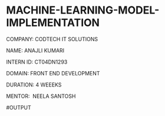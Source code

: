 # MACHINE-LEARNING-MODEL-IMPLEMENTATION

COMPANY: CODTECH IT SOLUTIONS

NAME: ANAJLI KUMARI

INTERN ID: CT04DN1293

DOMAIN: FRONT END DEVELOPMENT

DURATION: 4 WEEEKS  

MENTOR:  NEELA SANTOSH

#OUTPUT

